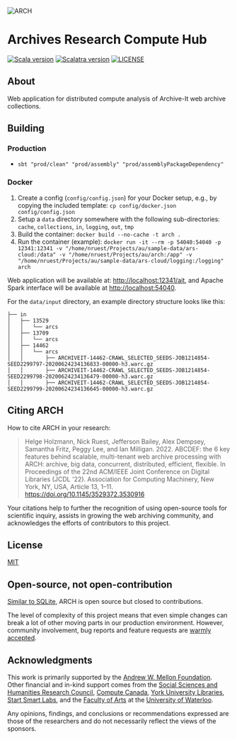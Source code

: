 ![ARCH](https://user-images.githubusercontent.com/218561/163210935-fba83e09-56f5-486d-a13f-368a63a66b82.png)

# Archives Research Compute Hub

[![Scala version](https://img.shields.io/badge/Scala%20version-2.12.8-blue)](https://scala-lang.org/)
[![Scalatra version](https://img.shields.io/badge/Scalatra%20version-2.5.4-blue)](https://scalatra.org/)
[![LICENSE](https://img.shields.io/badge/license-MIT-blue.svg?style=flat-square)](./LICENSE)

## About

Web application for distributed compute analysis of Archive-It web archive collections.

## Building

### Production

* `sbt "prod/clean" "prod/assembly" "prod/assemblyPackageDependency"`

### Docker

1. Create a config (`config/config.json`) for your Docker setup, e.g., by copying the included template: `cp config/docker.json config/config.json`
2. Setup a `data` directory somewhere with the following sub-directories: `cache`, `collections`, `in`, `logging`, `out`, `tmp`
3. Build the container: `docker build --no-cache -t arch .`
4. Run the container (example): `docker run -it --rm -p 54040:54040 -p 12341:12341 -v "/home/nruest/Projects/au/sample-data/ars-cloud:/data" -v "/home/nruest/Projects/au/arch:/app" -v "/home/nruest/Projects/au/sample-data/ars-cloud/logging:/logging" arch`

Web application will be available at: [http://localhost:12341/ait](http://localhost:12341/ait), and Apache Spark interface will be available at [http://localhost:54040](http://localhost:54040).

For the `data/input` directory, an example directory structure looks like this:

```
├── in
│   ├── 13529
│   │   └── arcs
│   ├── 13709
│   │   └── arcs
│   ├── 14462
│   │   └── arcs
│   │       ├── ARCHIVEIT-14462-CRAWL_SELECTED_SEEDS-JOB1214854-SEED2299797-20200624234136833-00000-h3.warc.gz
│   │       ├── ARCHIVEIT-14462-CRAWL_SELECTED_SEEDS-JOB1214854-SEED2299798-20200624234136479-00000-h3.warc.gz
│   │       ├── ARCHIVEIT-14462-CRAWL_SELECTED_SEEDS-JOB1214854-SEED2299799-20200624234136645-00000-h3.warc.gz
```

## Citing ARCH

How to cite ARCH in your research:

> Helge Holzmann, Nick Ruest, Jefferson Bailey, Alex Dempsey, Samantha Fritz, Peggy Lee, and Ian Milligan. 2022. ABCDEF: the 6 key features behind scalable, multi-tenant web archive processing with ARCH: archive, big data, concurrent, distributed, efficient, flexible. In Proceedings of the 22nd ACM/IEEE Joint Conference on Digital Libraries (JCDL '22). Association for Computing Machinery, New York, NY, USA, Article 13, 1–11. https://doi.org/10.1145/3529372.3530916

Your citations help to further the recognition of using open-source tools for scientific inquiry, assists in growing the web archiving community, and acknowledges the efforts of contributors to this project.

## License

[MIT](/LICENSE)

## Open-source, not open-contribution

[Similar to SQLite](https://www.sqlite.org/copyright.html), ARCH is open source but closed to contributions.

The level of complexity of this project means that even simple changes can break a lot of other moving parts in our production environment. However, community involvement, bug reports and feature requests are [warmly accepted](https://support.archive-it.org/hc/en-us/articles/11182827989268-Submit-an-ARCH-support-request).

## Acknowledgments

This work is primarily supported by the [Andrew W. Mellon Foundation](https://mellon.org/). Other financial and in-kind support comes from the [Social Sciences and Humanities Research Council](http://www.sshrc-crsh.gc.ca/), [Compute Canada](https://www.computecanada.ca/), [York University Libraries](https://www.library.yorku.ca/web/), [Start Smart Labs](http://www.startsmartlabs.com/), and the [Faculty of Arts](https://uwaterloo.ca/arts/) at the [University of Waterloo](https://uwaterloo.ca/).

Any opinions, findings, and conclusions or recommendations expressed are those of the researchers and do not necessarily reflect the views of the sponsors.
